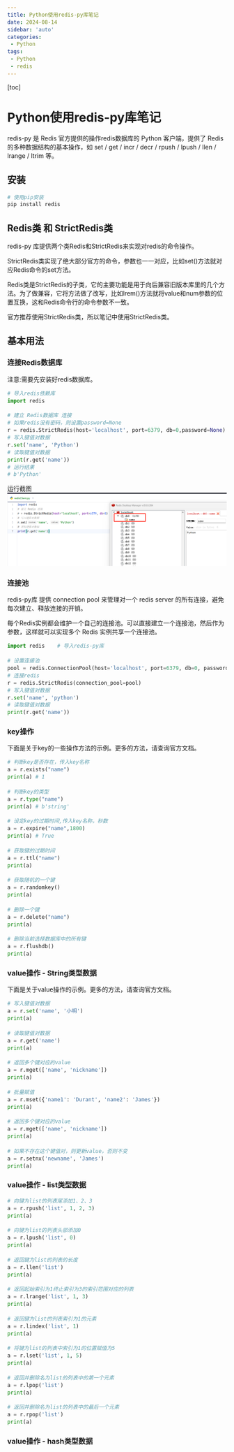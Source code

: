 ```yaml
---
title: Python使用redis-py库笔记
date: 2024-08-14
sidebar: 'auto'
categories: 
 - Python
tags:
 - Python
 - redis
---
```


[toc]

# Python使用redis-py库笔记

redis-py 是 Redis 官方提供的操作redis数据库的 Python 客户端，提供了 Redis 的多种数据结构的基本操作，如 set / get / incr / decr / rpush / lpush / llen / lrange / ltrim 等。


## 安装

```py
# 使用pip安装
pip install redis  
```

## Redis类 和 StrictRedis类

redis-py 库提供两个类Redis和StrictRedis来实现对redis的命令操作。

StrictRedis类实现了绝大部分官方的命令，参数也一一对应，比如set()方法就对应Redis命令的set方法。

Redis类是StrictRedis的子类，它的主要功能是用于向后兼容旧版本库里的几个方法。为了做兼容，它将方法做了改写，比如lrem()方法就将value和num参数的位置互换，这和Redis命令行的命令参数不一致。

官方推荐使用StrictRedis类，所以笔记中使用StrictRedis类。


## 基本用法

### 连接Redis数据库

注意:需要先安装好redis数据库。

```py
# 导入redis依赖库
import redis

# 建立 Redis数据库 连接
# 如果redis没有密码，则设置password=None
r = redis.StrictRedis(host='localhost', port=6379, db=0,password=None)
# 写入键值对数据
r.set('name', 'Python')
# 读取键值对数据
print(r.get('name'))
# 运行结果
# b'Python'
```

运行截图
![python_20240814161757.png](../blog_img/python_20240814161757.png)

### 连接池

redis-py库 提供 connection pool 来管理对一个 redis server 的所有连接，避免每次建立、释放连接的开销。

每个Redis实例都会维护一个自己的连接池。可以直接建立一个连接池，然后作为参数，这样就可以实现多个 Redis 实例共享一个连接池。

```py
import redis    # 导入redis-py库

# 设置连接池
pool = redis.ConnectionPool(host='localhost', port=6379, db=0, password=None)
# 连接redis
r = redis.StrictRedis(connection_pool=pool) 
# 写入键值对数据  
r.set('name', 'python') 
# 读取键值对数据
print(r.get('name')) 

```

### key操作

下面是关于key的一些操作方法的示例。更多的方法，请查询官方文档。

```py
# 判断key是否存在，传入key名称
a = r.exists("name")
print(a) # 1

# 判断key的类型
a = r.type("name")
print(a) # b'string'

# 设定key的过期时间,传入key名称，秒数
a = r.expire("name",1800)
print(a) # True

# 获取键的过期时间
a = r.ttl("name")
print(a)

# 获取随机的一个键
a = r.randomkey()
print(a)

# 删除一个键
a = r.delete("name")
print(a)

# 删除当前选择数据库中的所有键
a = r.flushdb()
print(a)

```

### value操作 - String类型数据

下面是关于value操作的示例。更多的方法，请查询官方文档。

```py
# 写入键值对数据
a = r.set('name', '小明')
print(a)

# 读取键值对数据
a = r.get('name')
print(a)

# 返回多个键对应的value
a = r.mget(['name', 'nickname'])
print(a)

# 批量赋值
a = r.mset({'name1': 'Durant', 'name2': 'James'})
print(a)

# 返回多个键对应的value
a = r.mget(['name', 'nickname'])
print(a)

# 如果不存在这个键值对，则更新value，否则不变
a = r.setnx('newname', 'James')
print(a)
```

### value操作 - list类型数据

```py
# 向键为list的列表尾添加1、2、3
a = r.rpush('list', 1, 2, 3)
print(a)

# 向键为list的列表头部添加0
a = r.lpush('list', 0)
print(a)

# 返回键为list的列表的长度
a = r.llen('list')
print(a)

# 返回起始索引为1终止索引为3的索引范围对应的列表
a = r.lrange('list', 1, 3)
print(a)

# 返回键为list的列表索引为1的元素
a = r.lindex('list', 1)
print(a)

# 将键为list的列表中索引为1的位置赋值为5
a = r.lset('list', 1, 5)
print(a)

# 返回并删除名为list的列表中的第一个元素
a = r.lpop('list')
print(a)

# 返回并删除名为list的列表中的最后一个元素
a = r.rpop('list')
print(a)
```

### value操作 - hash类型数据

```py


```

